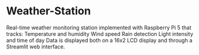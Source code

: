 # Weather-Station
Real-time weather monitoring station implemented with Raspberry Pi 5 that tracks:  Temperature and humidity Wind speed Rain detection Light intensity and time of day  Data is displayed both on a 16x2 LCD display and through a Streamlit web interface.
